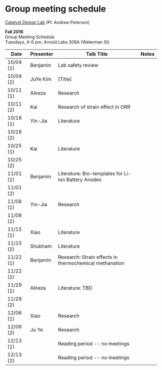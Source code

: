 # Group meeting schedule #
[Catalyst Design Lab](http://brown.edu/go/catalyst) (PI: Andrew Peterson)

**Fall 2016**  
Group Meeting Schedule  
Tuesdays, 4-6 pm, Arnold Labs 308A (Waterman St)  


|   Date     |   Presenter   |   Talk Title                                              |   Notes   |
| ---------- | ------------- | --------------------------------------------------------- | --------- |
| 10/04 (1)  |   Benjamin    |   Lab safety review                                       |           |
| 10/04 (2)  |   JuYe Kim    |   [Title]                                                 |           |
| 10/11 (1)  |   Alireza     |   Research                                                |           |
| 10/11 (2)  |    Kai        |  Research of strain effect in ORR                         |           |
| 10/18 (1)  |   Yin-Jia     |     Literature                                            |           |
| 10/18 (2)  |               |                                                           |           |
| 10/25 (1)  |    Kai        |   Literature                                              |           |
| 10/25 (2)  |               |                                                           |           |
| 11/01 (1)  |   Benjamin    |   Literature: Bio-templates for Li-Ion Battery Anodes     |           |
| 11/01 (2)  |               |                                                           |           |
| 11/08 (1)  |    Yin-Jia    |    Research                                               |           |
| 11/08 (2)  |               |                                                           |           |
| 11/15 (1)  |     Xiao      |        Literature                                         |           |
| 11/15 (2)  |    Shubham    |        Literature                                         |           |
| 11/22 (1)  |   Benjamin    |   Research: Strain effects in thermochemical methanation  |           |
| 11/22 (2)  |               |                                                           |           |
| 11/29 (1)  |   Alireza     |   Literature: TBD                                         |           |
| 11/29 (2)  |               |                                                           |           |
| 12/06 (1)  |    Xiao       |    Research                                               |           |
| 12/06 (2)  |     Ju Ye     |    Research                                               |           |
| 12/13 (1)  |               |   Reading period -- no meetings                           |           |
| 12/13 (2)  |               |   Reading period -- no meetings                           |           |
